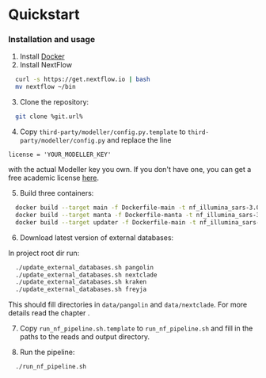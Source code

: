 # Quickstart

### Installation and usage

1. Install [Docker](https://docs.docker.com/desktop/install/linux-install/) 
2. Install NextFlow

```bash
  curl -s https://get.nextflow.io | bash
  mv nextflow ~/bin
```

3. Clone the repository:

```bash
  git clone %git.url%
````  

4. Copy `third-party/modeller/config.py.template` to `third-party/modeller/config.py` and replace the line

```license = 'YOUR_MODELLER_KEY'```

with the actual Modeller key you own. If you don't have one, you can get a free academic license [here](https://salilab.org/modeller/registration.html).

5. Build three containers:

```bash
  docker build --target main -f Dockerfile-main -t nf_illumina_sars-3.0-main .
  docker build --target manta -f Dockerfile-manta -t nf_illumina_sars-3.0-manta .
  docker build --target updater -f Dockerfile-main -t nf_illumina_sars-3.0-updater:latest .
```

6. Download latest version of external databases:

In project root dir run:
```bash
  ./update_external_databases.sh pangolin
  ./update_external_databases.sh nextclade
  ./update_external_databases.sh kraken
  ./update_external_databases.sh freyja
```
This should fill directories in `data/pangolin` and `data/nextclade`.
For more details read the chapter [](updates.md).

7. Copy `run_nf_pipeline.sh.template` to `run_nf_pipeline.sh` and fill in the paths to the reads and output directory.

8. Run the pipeline:

```bash
  ./run_nf_pipeline.sh
```